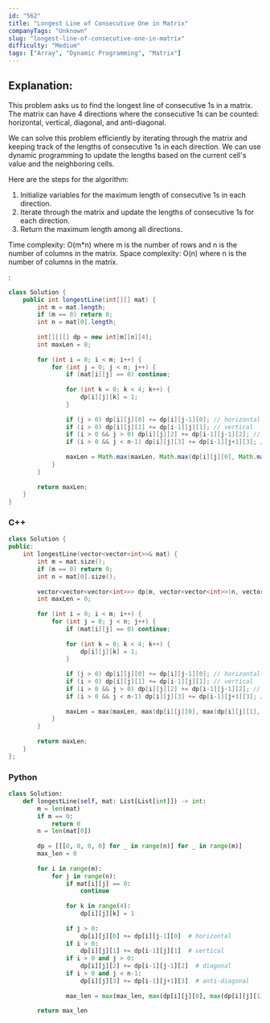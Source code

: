 ```yaml
---
id: "562"
title: "Longest Line of Consecutive One in Matrix"
companyTags: "Unknown"
slug: "longest-line-of-consecutive-one-in-matrix"
difficulty: "Medium"
tags: ["Array", "Dynamic Programming", "Matrix"]
---
```


## Explanation:
This problem asks us to find the longest line of consecutive 1s in a matrix. The matrix can have 4 directions where the consecutive 1s can be counted: horizontal, vertical, diagonal, and anti-diagonal.

We can solve this problem efficiently by iterating through the matrix and keeping track of the lengths of consecutive 1s in each direction. We can use dynamic programming to update the lengths based on the current cell's value and the neighboring cells.

Here are the steps for the algorithm:
1. Initialize variables for the maximum length of consecutive 1s in each direction.
2. Iterate through the matrix and update the lengths of consecutive 1s for each direction.
3. Return the maximum length among all directions.

Time complexity: O(m*n) where m is the number of rows and n is the number of columns in the matrix.
Space complexity: O(n) where n is the number of columns in the matrix.

:

```java
class Solution {
    public int longestLine(int[][] mat) {
        int m = mat.length;
        if (m == 0) return 0;
        int n = mat[0].length;
        
        int[][][] dp = new int[m][n][4];
        int maxLen = 0;
        
        for (int i = 0; i < m; i++) {
            for (int j = 0; j < n; j++) {
                if (mat[i][j] == 0) continue;
                
                for (int k = 0; k < 4; k++) {
                    dp[i][j][k] = 1;
                }
                
                if (j > 0) dp[i][j][0] += dp[i][j-1][0]; // horizontal
                if (i > 0) dp[i][j][1] += dp[i-1][j][1]; // vertical
                if (i > 0 && j > 0) dp[i][j][2] += dp[i-1][j-1][2]; // diagonal
                if (i > 0 && j < n-1) dp[i][j][3] += dp[i-1][j+1][3]; // anti-diagonal
                
                maxLen = Math.max(maxLen, Math.max(dp[i][j][0], Math.max(dp[i][j][1], Math.max(dp[i][j][2], dp[i][j][3]))));
            }
        }
        
        return maxLen;
    }
}
```

### C++
```cpp
class Solution {
public:
    int longestLine(vector<vector<int>>& mat) {
        int m = mat.size();
        if (m == 0) return 0;
        int n = mat[0].size();
        
        vector<vector<vector<int>>> dp(m, vector<vector<int>>(n, vector<int>(4, 0)));
        int maxLen = 0;
        
        for (int i = 0; i < m; i++) {
            for (int j = 0; j < n; j++) {
                if (mat[i][j] == 0) continue;
                
                for (int k = 0; k < 4; k++) {
                    dp[i][j][k] = 1;
                }
                
                if (j > 0) dp[i][j][0] += dp[i][j-1][0]; // horizontal
                if (i > 0) dp[i][j][1] += dp[i-1][j][1]; // vertical
                if (i > 0 && j > 0) dp[i][j][2] += dp[i-1][j-1][2]; // diagonal
                if (i > 0 && j < n-1) dp[i][j][3] += dp[i-1][j+1][3]; // anti-diagonal
                
                maxLen = max(maxLen, max(dp[i][j][0], max(dp[i][j][1], max(dp[i][j][2], dp[i][j][3])));
            }
        }
        
        return maxLen;
    }
};
```

### Python
```python
class Solution:
    def longestLine(self, mat: List[List[int]]) -> int:
        m = len(mat)
        if m == 0:
            return 0
        n = len(mat[0])
        
        dp = [[[0, 0, 0, 0] for _ in range(n)] for _ in range(m)]
        max_len = 0
        
        for i in range(m):
            for j in range(n):
                if mat[i][j] == 0:
                    continue
                
                for k in range(4):
                    dp[i][j][k] = 1
                
                if j > 0:
                    dp[i][j][0] += dp[i][j-1][0]  # horizontal
                if i > 0:
                    dp[i][j][1] += dp[i-1][j][1]  # vertical
                if i > 0 and j > 0:
                    dp[i][j][2] += dp[i-1][j-1][2]  # diagonal
                if i > 0 and j < n-1:
                    dp[i][j][3] += dp[i-1][j+1][3]  # anti-diagonal
                
                max_len = max(max_len, max(dp[i][j][0], max(dp[i][j][1], max(dp[i][j][2], dp[i][j][3]))))
        
        return max_len
```